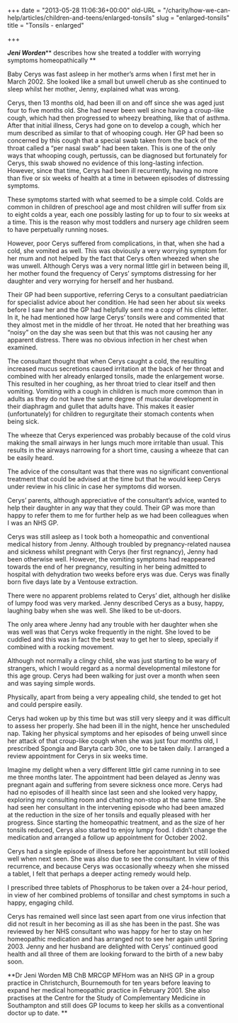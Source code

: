 +++
date = "2013-05-28 11:06:36+00:00"
old-URL = "/charity/how-we-can-help/articles/children-and-teens/enlarged-tonsils"
slug = "enlarged-tonsils"
title = "Tonsils - enlarged"

+++

_**Jeni Worden**_** describes how she treated a toddler with worrying symptoms homeopathically **

Baby Cerys was fast asleep in her mother’s arms when I first met her in March 2002. She looked like a small but unwell cherub as she continued to sleep whilst her mother, Jenny, explained what was wrong.

Cerys, then 13 months old, had been ill on and off since she was aged just four to five months old. She had never been well since having a croup-like cough, which had then progressed to wheezy breathing, like that of asthma. After that initial illness, Cerys had gone on to develop a cough, which her mum described as similar to that of whooping cough. Her GP had been so concerned by this cough that a special swab taken from the back of the throat called a “per nasal swab” had been taken. This is one of the only ways that whooping cough, pertussis, can be diagnosed but fortunately for Cerys, this swab showed no evidence of this long-lasting infection. However, since that time, Cerys had been ill recurrently, having no more than five or six weeks of health at a time in between episodes of distressing symptoms.

These symptoms started with what seemed to be a simple cold. Colds are common in children of pre­school age and most children will suffer from six to eight colds a year, each one possibly lasting for up to four to six weeks at a time. This is the reason why most toddlers and nursery age children seem to have perpetually running noses.

However, poor Cerys suffered from complications, in that, when she had a cold, she vomited as well. This was obviously a very worrying symptom for her mum and not helped by the fact that Cerys often wheezed when she was unwell. Although Cerys was a very normal little girl in between being ill, her mother found the frequency of Cerys’ symptoms distressing for her daughter and very worrying for herself and her husband.

Their GP had been supportive, referring Cerys to a consultant paediatrician for specialist advice about her condition. He had seen her about six weeks before I saw her and the GP had helpfully sent me a copy of his clinic letter. In it, he had mentioned how large Cerys’ tonsils were and commented that they almost met in the middle of her throat. He noted that her breathing was “noisy” on the day she was seen but that this was not causing her any apparent distress. There was no obvious infection in her chest when examined.

The consultant thought that when Cerys caught a cold, the resulting increased mucus secretions caused irritation at the back of her throat and combined with her already enlarged tonsils, made the enlargement worse. This resulted in her coughing, as her throat tried to clear itself and then vomiting. Vomiting with a cough in children is much more common than in adults as they do not have the same degree of muscular development in their diaphragm and gullet that adults have. This makes it easier (unfortunately) for children to regurgitate their stomach contents when being sick.

The wheeze that Cerys experienced was probably because of the cold virus making the small airways in her lungs much more irritable than usual. This results in the airways narrowing for a short time, causing a wheeze that can be easily heard.

The advice of the consultant was that there was no significant conventional treatment that could be advised at the time but that he would keep Cerys under review in his clinic in case her symptoms did worsen.

Cerys’ parents, although appreciative of the consultant’s advice, wanted to help their daughter in any way that they could. Their GP was more than happy to refer them to me for further help as we had been colleagues when I was an NHS GP.

Cerys was still asleep as I took both a homeopathic and conventional medical history from Jenny. Although troubled by pregnancy-related nausea and sickness whilst pregnant with Cerys (her first regnancy), Jenny had been otherwise well. However, the vomiting symptoms had reappeared towards the end of her pregnancy, resulting in her being admitted to hospital with dehydration two weeks before erys was due. Cerys was finally born five days late by a Ventouse extraction.

There were no apparent problems related to Cerys’ diet, although her dislike of lumpy food was very marked. Jenny described Cerys as a busy, happy, laughing baby when she was well. She liked to be ut-doors.

The only area where Jenny had any trouble with her daughter when she was well was that Cerys woke frequently in the night. She loved to be cuddled and this was in fact the best way to get her to sleep, specially if combined with a rocking movement.

Although not normally a clingy child, she was just starting to be wary of strangers, which I would regard as a normal developmental milestone for this age group. Cerys had been walking for just over a month when seen and was saying simple words.

Physically, apart from being a very appealing child, she tended to get hot and could perspire easily.

Cerys had woken up by this time but was still very sleepy and it was difficult to assess her properly. She had been ill in the night, hence her unscheduled nap. Taking her physical symptoms and her episodes of being unwell since her attack of that croup-like cough when she was just four months old, I prescribed Spongia and Baryta carb 30c, one to be taken daily. I arranged a review appointment for Cerys in six weeks time.

Imagine my delight when a very different little girl came running in to see me three months later. The appointment had been delayed as Jenny was pregnant again and suffering from severe sickness once more. Cerys had had no episodes of ill health since last seen and she looked very happy, exploring my consulting room and chatting non-stop at the same time. She had seen her consultant in the intervening episode who had been amazed at the reduction in the size of her tonsils and equally pleased with her progress. Since starting the homeopathic treatment, and as the size of her tonsils reduced, Cerys also started to enjoy lumpy food. I didn’t change the medication and arranged a follow up appointment for October 2002.

Cerys had a single episode of illness before her appointment but still looked well when next seen. She was also due to see the consultant. In view of this recurrence, and because Cerys was occasionally wheezy when she missed a tablet, I felt that perhaps a deeper acting remedy would help.

I prescribed three tablets of Phosphorus to be taken over a 24-hour period, in view of her combined problems of tonsillar and chest symptoms in such a happy, engaging child.

Cerys has remained well since last seen apart from one virus infection that did not result in her becoming as ill as she has been in the past. She was reviewed by her NHS consultant who was happy for her to stay on her homeopathic medication and has arranged not to see her again until Spring 2003. Jenny and her husband are delighted with Cerys’ continued good health and all three of them are looking forward to the birth of a new baby soon.

**Dr Jeni Worden MB ChB MRCGP MFHom was an NHS GP in a group practice in Christchurch, Bournemouth for ten years before leaving to expand her medical homeopathic practice in February 2001. She also practises at the Centre for the Study of Complementary Medicine in Southampton and still does GP locums to keep her skills as a conventional doctor up to date.
**
